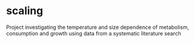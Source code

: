 # scaling
Project investigating the temperature and size dependence of metabolism, consumption and growth using data from a systematic literature search
